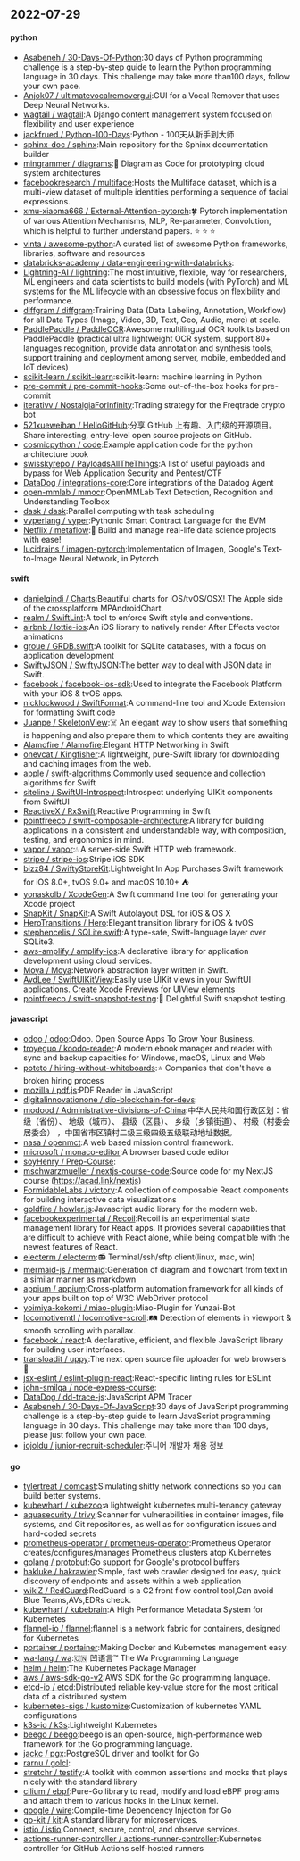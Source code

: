 ## 2022-07-29

#### python
* [Asabeneh / 30-Days-Of-Python](https://github.com/Asabeneh/30-Days-Of-Python):30 days of Python programming challenge is a step-by-step guide to learn the Python programming language in 30 days. This challenge may take more than100 days, follow your own pace.
* [Anjok07 / ultimatevocalremovergui](https://github.com/Anjok07/ultimatevocalremovergui):GUI for a Vocal Remover that uses Deep Neural Networks.
* [wagtail / wagtail](https://github.com/wagtail/wagtail):A Django content management system focused on flexibility and user experience
* [jackfrued / Python-100-Days](https://github.com/jackfrued/Python-100-Days):Python - 100天从新手到大师
* [sphinx-doc / sphinx](https://github.com/sphinx-doc/sphinx):Main repository for the Sphinx documentation builder
* [mingrammer / diagrams](https://github.com/mingrammer/diagrams):🎨
Diagram as Code for prototyping cloud system architectures
* [facebookresearch / multiface](https://github.com/facebookresearch/multiface):Hosts the Multiface dataset, which is a multi-view dataset of multiple identities performing a sequence of facial expressions.
* [xmu-xiaoma666 / External-Attention-pytorch](https://github.com/xmu-xiaoma666/External-Attention-pytorch):🍀
Pytorch implementation of various Attention Mechanisms, MLP, Re-parameter, Convolution, which is helpful to further understand papers.
⭐
⭐
⭐
* [vinta / awesome-python](https://github.com/vinta/awesome-python):A curated list of awesome Python frameworks, libraries, software and resources
* [databricks-academy / data-engineering-with-databricks](https://github.com/databricks-academy/data-engineering-with-databricks):
* [Lightning-AI / lightning](https://github.com/Lightning-AI/lightning):The most intuitive, flexible, way for researchers, ML engineers and data scientists to build models (with PyTorch) and ML systems for the ML lifecycle with an obsessive focus on flexibility and performance.
* [diffgram / diffgram](https://github.com/diffgram/diffgram):Training Data (Data Labeling, Annotation, Workflow) for all Data Types (Image, Video, 3D, Text, Geo, Audio, more) at scale.
* [PaddlePaddle / PaddleOCR](https://github.com/PaddlePaddle/PaddleOCR):Awesome multilingual OCR toolkits based on PaddlePaddle (practical ultra lightweight OCR system, support 80+ languages recognition, provide data annotation and synthesis tools, support training and deployment among server, mobile, embedded and IoT devices)
* [scikit-learn / scikit-learn](https://github.com/scikit-learn/scikit-learn):scikit-learn: machine learning in Python
* [pre-commit / pre-commit-hooks](https://github.com/pre-commit/pre-commit-hooks):Some out-of-the-box hooks for pre-commit
* [iterativv / NostalgiaForInfinity](https://github.com/iterativv/NostalgiaForInfinity):Trading strategy for the Freqtrade crypto bot
* [521xueweihan / HelloGitHub](https://github.com/521xueweihan/HelloGitHub):分享 GitHub 上有趣、入门级的开源项目。Share interesting, entry-level open source projects on GitHub.
* [cosmicpython / code](https://github.com/cosmicpython/code):Example application code for the python architecture book
* [swisskyrepo / PayloadsAllTheThings](https://github.com/swisskyrepo/PayloadsAllTheThings):A list of useful payloads and bypass for Web Application Security and Pentest/CTF
* [DataDog / integrations-core](https://github.com/DataDog/integrations-core):Core integrations of the Datadog Agent
* [open-mmlab / mmocr](https://github.com/open-mmlab/mmocr):OpenMMLab Text Detection, Recognition and Understanding Toolbox
* [dask / dask](https://github.com/dask/dask):Parallel computing with task scheduling
* [vyperlang / vyper](https://github.com/vyperlang/vyper):Pythonic Smart Contract Language for the EVM
* [Netflix / metaflow](https://github.com/Netflix/metaflow):🚀
Build and manage real-life data science projects with ease!
* [lucidrains / imagen-pytorch](https://github.com/lucidrains/imagen-pytorch):Implementation of Imagen, Google's Text-to-Image Neural Network, in Pytorch

#### swift
* [danielgindi / Charts](https://github.com/danielgindi/Charts):Beautiful charts for iOS/tvOS/OSX! The Apple side of the crossplatform MPAndroidChart.
* [realm / SwiftLint](https://github.com/realm/SwiftLint):A tool to enforce Swift style and conventions.
* [airbnb / lottie-ios](https://github.com/airbnb/lottie-ios):An iOS library to natively render After Effects vector animations
* [groue / GRDB.swift](https://github.com/groue/GRDB.swift):A toolkit for SQLite databases, with a focus on application development
* [SwiftyJSON / SwiftyJSON](https://github.com/SwiftyJSON/SwiftyJSON):The better way to deal with JSON data in Swift.
* [facebook / facebook-ios-sdk](https://github.com/facebook/facebook-ios-sdk):Used to integrate the Facebook Platform with your iOS & tvOS apps.
* [nicklockwood / SwiftFormat](https://github.com/nicklockwood/SwiftFormat):A command-line tool and Xcode Extension for formatting Swift code
* [Juanpe / SkeletonView](https://github.com/Juanpe/SkeletonView):☠️
An elegant way to show users that something is happening and also prepare them to which contents they are awaiting
* [Alamofire / Alamofire](https://github.com/Alamofire/Alamofire):Elegant HTTP Networking in Swift
* [onevcat / Kingfisher](https://github.com/onevcat/Kingfisher):A lightweight, pure-Swift library for downloading and caching images from the web.
* [apple / swift-algorithms](https://github.com/apple/swift-algorithms):Commonly used sequence and collection algorithms for Swift
* [siteline / SwiftUI-Introspect](https://github.com/siteline/SwiftUI-Introspect):Introspect underlying UIKit components from SwiftUI
* [ReactiveX / RxSwift](https://github.com/ReactiveX/RxSwift):Reactive Programming in Swift
* [pointfreeco / swift-composable-architecture](https://github.com/pointfreeco/swift-composable-architecture):A library for building applications in a consistent and understandable way, with composition, testing, and ergonomics in mind.
* [vapor / vapor](https://github.com/vapor/vapor):💧
A server-side Swift HTTP web framework.
* [stripe / stripe-ios](https://github.com/stripe/stripe-ios):Stripe iOS SDK
* [bizz84 / SwiftyStoreKit](https://github.com/bizz84/SwiftyStoreKit):Lightweight In App Purchases Swift framework for iOS 8.0+, tvOS 9.0+ and macOS 10.10+
⛺
* [yonaskolb / XcodeGen](https://github.com/yonaskolb/XcodeGen):A Swift command line tool for generating your Xcode project
* [SnapKit / SnapKit](https://github.com/SnapKit/SnapKit):A Swift Autolayout DSL for iOS & OS X
* [HeroTransitions / Hero](https://github.com/HeroTransitions/Hero):Elegant transition library for iOS & tvOS
* [stephencelis / SQLite.swift](https://github.com/stephencelis/SQLite.swift):A type-safe, Swift-language layer over SQLite3.
* [aws-amplify / amplify-ios](https://github.com/aws-amplify/amplify-ios):A declarative library for application development using cloud services.
* [Moya / Moya](https://github.com/Moya/Moya):Network abstraction layer written in Swift.
* [AvdLee / SwiftUIKitView](https://github.com/AvdLee/SwiftUIKitView):Easily use UIKit views in your SwiftUI applications. Create Xcode Previews for UIView elements
* [pointfreeco / swift-snapshot-testing](https://github.com/pointfreeco/swift-snapshot-testing):📸
Delightful Swift snapshot testing.

#### javascript
* [odoo / odoo](https://github.com/odoo/odoo):Odoo. Open Source Apps To Grow Your Business.
* [troyeguo / koodo-reader](https://github.com/troyeguo/koodo-reader):A modern ebook manager and reader with sync and backup capacities for Windows, macOS, Linux and Web
* [poteto / hiring-without-whiteboards](https://github.com/poteto/hiring-without-whiteboards):⭐️
Companies that don't have a broken hiring process
* [mozilla / pdf.js](https://github.com/mozilla/pdf.js):PDF Reader in JavaScript
* [digitalinnovationone / dio-blockchain-for-devs](https://github.com/digitalinnovationone/dio-blockchain-for-devs):
* [modood / Administrative-divisions-of-China](https://github.com/modood/Administrative-divisions-of-China):中华人民共和国行政区划：省级（省份）、 地级（城市）、 县级（区县）、 乡级（乡镇街道）、 村级（村委会居委会） ，中国省市区镇村二级三级四级五级联动地址数据。
* [nasa / openmct](https://github.com/nasa/openmct):A web based mission control framework.
* [microsoft / monaco-editor](https://github.com/microsoft/monaco-editor):A browser based code editor
* [soyHenry / Prep-Course](https://github.com/soyHenry/Prep-Course):
* [mschwarzmueller / nextjs-course-code](https://github.com/mschwarzmueller/nextjs-course-code):Source code for my NextJS course (https://acad.link/nextjs)
* [FormidableLabs / victory](https://github.com/FormidableLabs/victory):A collection of composable React components for building interactive data visualizations
* [goldfire / howler.js](https://github.com/goldfire/howler.js):Javascript audio library for the modern web.
* [facebookexperimental / Recoil](https://github.com/facebookexperimental/Recoil):Recoil is an experimental state management library for React apps. It provides several capabilities that are difficult to achieve with React alone, while being compatible with the newest features of React.
* [electerm / electerm](https://github.com/electerm/electerm):📻
Terminal/ssh/sftp client(linux, mac, win)
* [mermaid-js / mermaid](https://github.com/mermaid-js/mermaid):Generation of diagram and flowchart from text in a similar manner as markdown
* [appium / appium](https://github.com/appium/appium):Cross-platform automation framework for all kinds of your apps built on top of W3C WebDriver protocol
* [yoimiya-kokomi / miao-plugin](https://github.com/yoimiya-kokomi/miao-plugin):Miao-Plugin for Yunzai-Bot
* [locomotivemtl / locomotive-scroll](https://github.com/locomotivemtl/locomotive-scroll):🛤
Detection of elements in viewport & smooth scrolling with parallax.
* [facebook / react](https://github.com/facebook/react):A declarative, efficient, and flexible JavaScript library for building user interfaces.
* [transloadit / uppy](https://github.com/transloadit/uppy):The next open source file uploader for web browsers
🐶
* [jsx-eslint / eslint-plugin-react](https://github.com/jsx-eslint/eslint-plugin-react):React-specific linting rules for ESLint
* [john-smilga / node-express-course](https://github.com/john-smilga/node-express-course):
* [DataDog / dd-trace-js](https://github.com/DataDog/dd-trace-js):JavaScript APM Tracer
* [Asabeneh / 30-Days-Of-JavaScript](https://github.com/Asabeneh/30-Days-Of-JavaScript):30 days of JavaScript programming challenge is a step-by-step guide to learn JavaScript programming language in 30 days. This challenge may take more than 100 days, please just follow your own pace.
* [jojoldu / junior-recruit-scheduler](https://github.com/jojoldu/junior-recruit-scheduler):주니어 개발자 채용 정보

#### go
* [tylertreat / comcast](https://github.com/tylertreat/comcast):Simulating shitty network connections so you can build better systems.
* [kubewharf / kubezoo](https://github.com/kubewharf/kubezoo):a lightweight kubernetes multi-tenancy gateway
* [aquasecurity / trivy](https://github.com/aquasecurity/trivy):Scanner for vulnerabilities in container images, file systems, and Git repositories, as well as for configuration issues and hard-coded secrets
* [prometheus-operator / prometheus-operator](https://github.com/prometheus-operator/prometheus-operator):Prometheus Operator creates/configures/manages Prometheus clusters atop Kubernetes
* [golang / protobuf](https://github.com/golang/protobuf):Go support for Google's protocol buffers
* [hakluke / hakrawler](https://github.com/hakluke/hakrawler):Simple, fast web crawler designed for easy, quick discovery of endpoints and assets within a web application
* [wikiZ / RedGuard](https://github.com/wikiZ/RedGuard):RedGuard is a C2 front flow control tool,Can avoid Blue Teams,AVs,EDRs check.
* [kubewharf / kubebrain](https://github.com/kubewharf/kubebrain):A High Performance Metadata System for Kubernetes
* [flannel-io / flannel](https://github.com/flannel-io/flannel):flannel is a network fabric for containers, designed for Kubernetes
* [portainer / portainer](https://github.com/portainer/portainer):Making Docker and Kubernetes management easy.
* [wa-lang / wa](https://github.com/wa-lang/wa):🇨🇳
凹语言™ The Wa Programming Language
* [helm / helm](https://github.com/helm/helm):The Kubernetes Package Manager
* [aws / aws-sdk-go-v2](https://github.com/aws/aws-sdk-go-v2):AWS SDK for the Go programming language.
* [etcd-io / etcd](https://github.com/etcd-io/etcd):Distributed reliable key-value store for the most critical data of a distributed system
* [kubernetes-sigs / kustomize](https://github.com/kubernetes-sigs/kustomize):Customization of kubernetes YAML configurations
* [k3s-io / k3s](https://github.com/k3s-io/k3s):Lightweight Kubernetes
* [beego / beego](https://github.com/beego/beego):beego is an open-source, high-performance web framework for the Go programming language.
* [jackc / pgx](https://github.com/jackc/pgx):PostgreSQL driver and toolkit for Go
* [rarnu / golcl](https://github.com/rarnu/golcl):
* [stretchr / testify](https://github.com/stretchr/testify):A toolkit with common assertions and mocks that plays nicely with the standard library
* [cilium / ebpf](https://github.com/cilium/ebpf):Pure-Go library to read, modify and load eBPF programs and attach them to various hooks in the Linux kernel.
* [google / wire](https://github.com/google/wire):Compile-time Dependency Injection for Go
* [go-kit / kit](https://github.com/go-kit/kit):A standard library for microservices.
* [istio / istio](https://github.com/istio/istio):Connect, secure, control, and observe services.
* [actions-runner-controller / actions-runner-controller](https://github.com/actions-runner-controller/actions-runner-controller):Kubernetes controller for GitHub Actions self-hosted runners
